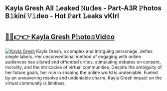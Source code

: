 ## Kayla Gresh All 𝙻eaked 𝙽u𝚍es - Part-A3R 𝙿hotos B𝚒kini 𝚅𝚒deo - Hot 𝙿art 𝙻eaks vKIrl

# <h2><a href="http://ld0p8p.urlbe.top/?page=Kayla+Gresh">🔗🔗👉👉 Kayla Gresh P𝚑oto𝚜Vid𝚎o</a></h2>

[![Kayla Gresh](https://i.imgur.com/eBuTRDB.gif)](http://ld0p8p.urlbe.top/?page=Kayla+Gresh)
Kayla Gresh, a complex and intriguing personage, defies simple labels. Her unconventional method of engaging with online audiences has allured and offended critics, stimulating debates on consent, morality, and the intricacies of virtual communities. Despite the ambiguity of her future goals, her role in shaping the online world is undeniable. Fueled by an unwavering resolve and undeniable charm, Kayla Gresh impact on the virtual community is limitless.
